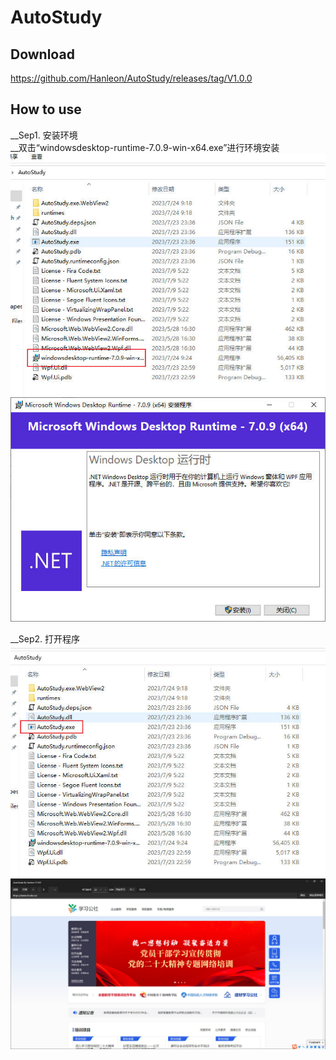 # AutoStudy

## Download
https://github.com/Hanleon/AutoStudy/releases/tag/V1.0.0


## How to use
__Sep1. 安装环境  
__双击“windowsdesktop-runtime-7.0.9-win-x64.exe”进行环境安装
![image](https://github.com/Hanleon/AutoStudy/blob/main/1.jpg)  
![image](https://github.com/Hanleon/AutoStudy/blob/main/2.jpg)  

__Sep2. 打开程序  
![image](https://github.com/Hanleon/AutoStudy/blob/main/3.jpg)  
![image](https://github.com/Hanleon/AutoStudy/blob/main/4.jpg)  
